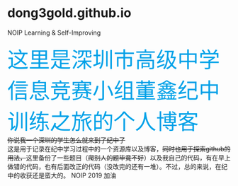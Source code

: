 # dong3gold.github.io
NOIP Learning &amp; Self-Improving


<font color = "#00A2E8" size = 24> 这里是深圳市高级中学信息竞赛小组董鑫纪中训练之旅的个人博客 </font><br>
~~你说我一个深圳的学生怎么就来到了纪中了~~   
这是用于记录在纪中学习过程中的一个资源库以及博客，~~同时也用于探索github的用法，~~这里备份了一些题目（~~爬别人的题毕竟不好~~）以及我自己的代码，有在早上做错的代码，也有后面改正的代码（没改完的还有一堆）。不过，总的来说，在纪中的收获还是蛮大的。
NOIP 2019 加油  
